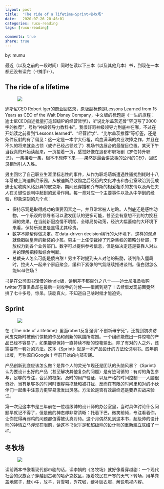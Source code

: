 ```yaml
---
layout: post
title:  "The ride of a lifetime+Sprint+冬牧场"
date:   2020-07-26 20:46:01
categories: ruxu-reading
tags: [ruxu-reading]

comments: true
share: true
---
```

by: mumu

最近（以及之前的一段时间）同时在读以下三本（以及其他几本）书，到现在一本都还没有读完（-\摊手/-）。

## The ride of a lifetime

<figure>
<a href="{{ site.url }}/images/ride-of-a-life-time.jpg"><img src="{{ site.url }}/images/ride-of-a-life-time.jpg"></a>
</figure>

迪斯尼CEO Robert Iger的商业回忆录，原版副标题是Lessons Learned from 15 Years as CEO of the Walt Disney Company，中文版的标题是《一生的旅程：迪士尼CEO自述批量打造超级IP的经营哲学》，听说比尔盖茨还曾“罕见写了2000字的推荐”，号称“神级领导力教科书”。我很好奇神级领导力到底神在哪，不过在开始读之前看到“Lessons learned”、“经营哲学”、“比尔盖茨推荐”等标签，还是条件反射的有了偏见：这一定是一本字大行粗，鸡血满满的商业吹捧之作，并且在不久的将来就会占领（或许已经占领过了）机场书店展台的最醒目位置。某天下午当我真的开始读起来，一页接着一页，感觉好像在追都市职场剧《罗伯特升职记》，一集接着一集，根本不想停下来——果然是最会讲故事的公司的CEO，回忆录相当引人入胜。

男主回忆了自己职业生涯里标志性的事件，从作为职场萌新遭遇性骚扰到耗时十八年落成上海迪斯尼乐园，从被迪斯尼收购之后经历的文化冲击和办公室政治到促成迪士尼收购风格迥异的皮克斯，期间还穿插和乔布斯的相爱相杀的友情以及两任夫人在关键性谈判中起到的润滑作用。每一章对应一个主要事件以及从中学到的经验，印象深刻的几个点：

- 保持乐观是取得成功的重要因素之一，并且常常被人忽略。人到底还是感性动物，一个乐观的领导者可以激发团队的更多可能，甚至会有意想不到的力挽狂澜的效果。在当前新冠疫情不明朗、全球局势动荡，经济大幅萎缩的大环境下来看，保持乐观更是显得尤其珍贵。
- 数字不能帮你做决定。在data-driven decision横行的大环境下，这样的观点就像戳破皇帝的新装的小孩。男主一上任便裁掉了冗杂集权的策略分析部，下放权力到各个业务部门。数字可以提供参考信息，但是做决定还是要靠人对业务的理解把控和综合判断。
- 总裁夫人怎么可能是傻白甜！男主不时提到夫人对他的鼓励，谈判陷入僵局时，拉夫人一起来个家庭聚会，缓和下紧张的气氛继续推进谈判。傻白甜怎么能hold住场？

书是在公司图书馆借的kindle版，读到差不都百分之八十——迪士尼准备收购twitter万事俱备却在最后一刻收手的时候——借阅到期了！去续借发现前面竟然排了七十多号，惊呆。该剧真火，不知道自己啥时候才能追完。

## Sprint
<figure>
<a href="{{ site.url }}/images/sprint.jpg"><img src="{{ site.url }}/images/sprint.jpg"></a>
</figure>

在《The ride of a lifetime》里面robert反复强调“不创新毋宁死”，还提到初次访问皮克斯时被他们惊艳的作品和创新的氛围所震撼。一个组织能做出一件惊艳的产品已经不容易了，如果能够保持一直持续不断的惊艳输出，除了有对的人之外，还需要有一套对的方法。这本《Sprint》就是一本产品设计的方法论说明书。四年前出版，号称源自Google十年前开始的内部实践。

产品创新到底应该怎么做？是靠个人的灵光乍现还是团队的头脑风暴？《Sprint》认为要设计出好的产品（甚至解决其他复杂的问题）是有迹可循的：有对的角色参与，足够的专注，合适的框架，及时的用户验证，以及严格的时间控制——人脑很奇妙，当有足够多的时间时很容易拖延和被打扰，反而在有限的时间里和对的小伙伴们一起集中注意力更容易激发出灵感。方法论是否有效最终还是要靠实战来验证。

第一次见这本书是三年前在一位超级帅的设计师的办公室里，当时具体讨论什么问题早就记不得了，但是他的神态却非常清晰：托着下巴，微笑前倾，专注看着你，让你觉得再弱鸡的问题都值得被认真对待。这个月偶然见到这本书，超级帅的设计师的神情立马浮现在眼前，读这本书似乎是和超级帅的设计师的重新建立联结了一样。

## 冬牧场
<figure>
<a href="{{ site.url }}/images/dongmuchang.jpg"><img src="{{ site.url }}/images/dongmuchang.jpg"></a>
</figure>

读前两本书像看现代都市剧的话，读李娟的《冬牧场》就好像看穿越剧：一个现代社会的汉族女子穿越到古老的哈萨克牧区，跟着牧民在严寒的天气下转场，用羊粪盖地窝子，赶小牛，放羊，背雪喝，秀花毡，缝补破衣服，解说电视内容。